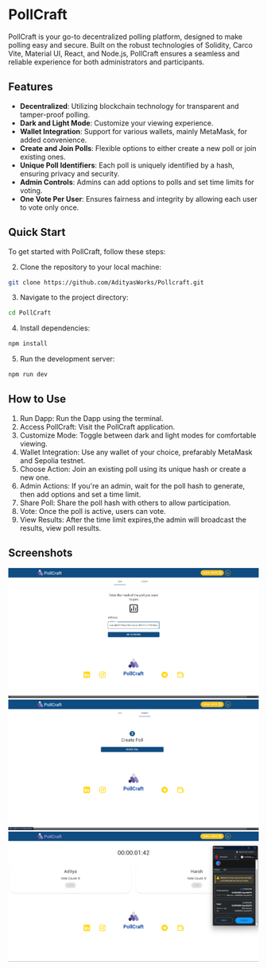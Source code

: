 # PollCraft

PollCraft is your go-to decentralized polling platform, designed to make polling easy and secure. Built on the robust technologies of Solidity, Carco Vite, Material UI, React, and Node.js, PollCraft ensures a seamless and reliable experience for both administrators and participants.

## Features

- **Decentralized**: Utilizing blockchain technology for transparent and tamper-proof polling.
- **Dark and Light Mode**: Customize your viewing experience.
- **Wallet Integration**: Support for various wallets, mainly MetaMask, for added convenience.
- **Create and Join Polls**: Flexible options to either create a new poll or join existing ones.
- **Unique Poll Identifiers**: Each poll is uniquely identified by a hash, ensuring privacy and security.
- **Admin Controls**: Admins can add options to polls and set time limits for voting.
- **One Vote Per User**: Ensures fairness and integrity by allowing each user to vote only once.

## Quick Start

To get started with PollCraft, follow these steps:

2. Clone the repository to your local machine:

```bash
git clone https://github.com/AdityasWorks/Pollcraft.git
```
3. Navigate to the project directory:
```bash
cd PollCraft
```
4. Install dependencies:
```bash
npm install
```
5. Run the development server:
```bash
npm run dev
```
## How to Use
1. Run Dapp: Run the Dapp using the terminal.
2. Access PollCraft: Visit the PollCraft application.
3. Customize Mode: Toggle between dark and light modes for comfortable viewing.
4. Wallet Integration: Use any wallet of your choice, prefarably MetaMask and Sepolia testnet.
5. Choose Action: Join an existing poll using its unique hash or create a new one.
6. Admin Actions: If you're an admin, wait for the poll hash to generate, then add options and set a time limit.
7. Share Poll: Share the poll hash with others to allow participation.
8. Vote: Once the poll is active, users can vote.
9. View Results: After the time limit expires,the admin will broadcast the results, view poll results.

## Screenshots

![Projectimg1](https://github.com/AdityasWorks/Pollcraft/blob/master/Screenshots/Screenshot%202024-04-30%20063520.png?raw=true)
![Projectimg2](https://github.com/AdityasWorks/Pollcraft/blob/master/Screenshots/Screenshot%202024-04-30%20063533.png?raw=true)
![Projectimg3](https://github.com/AdityasWorks/Pollcraft/blob/master/Screenshots/Screenshot%202024-04-30%20063929.png?raw=true)
